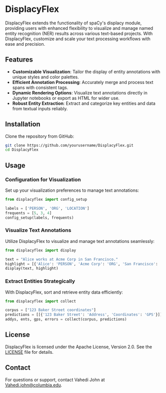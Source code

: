 # DisplacyFlex

DisplacyFlex extends the functionality of spaCy's displacy module, providing users with enhanced flexibility to visualize and manage named entity recognition (NER) results across various text-based projects. With DisplacyFlex, customize and scale your text processing workflows with ease and precision.

## Features

- **Customizable Visualization**: Tailor the display of entity annotations with unique styles and color palettes.
- **Efficient Annotation Processing**: Accurately merge and process text spans with consistent tags.
- **Dynamic Rendering Options**: Visualize text annotations directly in Jupyter notebooks or export as HTML for wider use.
- **Robust Entity Extraction**: Extract and categorize key entities and data from textual inputs reliably.

## Installation

Clone the repository from GitHub:

```bash
git clone https://github.com/yourusername/DisplacyFlex.git
cd DisplacyFlex
```

## Usage

### Configuration for Visualization

Set up your visualization preferences to manage text annotations:

```python
from displacyflex import config_setup

labels = ['PERSON', 'ORG', 'LOCATION']
frequents = [5, 3, 4]
config_setup(labels, frequents)
```

### Visualize Text Annotations

Utilize DisplacyFlex to visualize and manage text annotations seamlessly:

```python
from displacyflex import display

text = "Alice works at Acme Corp in San Francisco."
highlight = [{'Alice': 'PERSON', 'Acme Corp': 'ORG', 'San Francisco': 'LOCATION'}]
display(text, highlight)
```

### Extract Entities Strategically

With DisplacyFlex, sort and retrieve entity data efficiently:

```python
from displacyflex import collect

corpus = ["123 Baker Street coordinates"]
predictions = [[{'123 Baker Street': 'Address', 'Coordinates': 'GPS'}]]
addys, ents, gps, errors = collect(corpus, predictions)
```

## License

DisplacyFlex is licensed under the Apache License, Version 2.0. See the [LICENSE](LICENSE) file for details.

## Contact

For questions or support, contact Vahedi John at [Vahedi.john@columbia.edu](mailto:Vahedi.john@columbia.edu).
